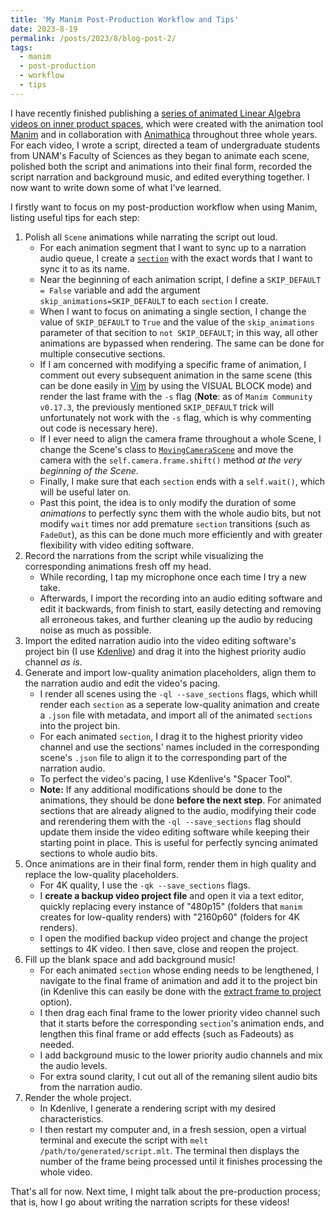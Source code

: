```yaml
---
title: 'My Manim Post-Production Workflow and Tips'
date: 2023-8-19
permalink: /posts/2023/8/blog-post-2/
tags:
  - manim
  - post-production
  - workflow
  - tips
---
```


I have recently finished publishing a [series of animated Linear Algebra videos on inner product spaces](https://www.youtube.com/playlist?list=PL91agCMqt_mdAgHZkxyn-tscoNpu7ZHvl), which were created with the animation tool [Manim](https://www.manim.community) and in collaboration with [Animathica](https://www.youtube.com/@animathica) throughout three whole years. For each video, I wrote a script, directed a team of undergraduate students from UNAM's Faculty of Sciences as they began to animate each scene, polished both the script and animations into their final form, recorded the script narration and background music, and edited everything together. I now want to write down some of what I've learned.

I firstly want to focus on my post-production workflow when using Manim, listing useful tips for each step:

1. Polish all `Scene` animations while narrating the script out loud.
    * For each animation segment that I want to sync up to a narration audio queue, I create a [`section`](https://docs.manim.community/en/stable/tutorials/output_and_config.html#sections) with the exact words that I want to sync it to as its name.
    * Near the beginning of each animation script, I define a `SKIP_DEFAULT = False` variable and add the argument `skip_animations=SKIP_DEFAULT` to each `section` I create.
    * When I want to focus on animating a single section, I change the value of `SKIP_DEFAULT` to `True` and the value of the `skip_animations` parameter of that secition to `not SKIP_DEFAULT`; in this way, all other animations are bypassed when rendering. The same can be done for multiple consecutive sections.
    * If I am concerned with modifying a specific frame of animation, I comment out every subsequent animation in the same scene (this can be done easily in [Vim](https://www.vim.org) by using the VISUAL BLOCK mode) and render the last frame with the `-s` flag (**Note**: as of `Manim Community v0.17.3`, the previously mentioned `SKIP_DEFAULT` trick will unfortunately not work with the `-s` flag, which is why commenting out code is necessary here).
    * If I ever need to align the camera frame throughout a whole Scene, I change the Scene's class to [`MovingCameraScene`](https://docs.manim.community/en/stable/reference/manim.scene.moving_camera_scene.MovingCameraScene.html) and move the camera with the `self.camera.frame.shift()` method _at the very beginning of the Scene_.
    * Finally, I make sure that each `section` ends with a `self.wait()`, which will be useful later on.
    * Past this point, the idea is to only modify the duration of some _animations_ to perfectly sync them with the whole audio bits, but not modify `wait` times nor add premature `section` transitions (such as `FadeOut`), as this can be done much more efficiently and with greater flexibility with video editing software.
1. Record the narrations from the script while visualizing the corresponding animations fresh off my head.
    * While recording, I tap my microphone once each time I try a new take.
    * Afterwards, I import the recording into an audio editing software and edit it backwards, from finish to start, easily detecting and removing all erroneous takes, and further cleaning up the audio by reducing noise as much as possible.
1. Import the edited narration audio into the video editing software's project bin (I use [Kdenlive](https://kdenlive.org)) and drag it into the highest priority audio channel _as is_.
1. Generate and import low-quality animation placeholders, align them to the narration audio and edit the video's pacing.
    * I render all scenes using the `-ql --save_sections` flags, which whill render each `section` as a seperate low-quality animation and create a `.json` file with metadata, and import all of the animated `sections` into the project bin.
    * For each animated `section`, I drag it to the highest priority video channel and use the sections' names included in the corresponding scene's `.json` file to align it to the corresponding part of the narration audio.
    * To perfect the video's pacing, I use Kdenlive's "Spacer Tool".
    * **Note:** If any additional modifications should be done to the animations, they should be done **before the next step**. For animated sections that are already aligned to the audio, modifying their code and rerendering them with the `-ql --save_sections` flag should update them inside the video editing software while keeping their starting point in place. This is useful for perfectly syncing animated sections to whole audio bits.
1. Once animations are in their final form, render them in high quality and replace the low-quality placeholders.
    * For 4K quality, I use the `-qk --save_sections` flags.
    * I **create a backup video project file** and open it via a text editor, quickly replacing every instance of "480p15" (folders that `manim` creates for low-quality renders) with "2160p60" (folders for 4K renders).
    * I open the modified backup video project and change the project settings to 4K video. I then save, close and reopen the project.
1. Fill up the blank space and add background music!
    * For each animated `section` whose ending needs to be lengthened, I navigate to the final frame of animation and add it to the project bin (in Kdenlive this can easily be done with the [extract frame to project](https://kdenlive.org/en/project/extract-frame-to-project) option).
    * I then drag each final frame to the lower priority video channel such that it starts before the corresponding `section`'s animation ends, and lengthen this final frame or add effects (such as Fadeouts) as needed.
    * I add background music to the lower priority audio channels and mix the audio levels.
    * For extra sound clarity, I cut out all of the remaning silent audio bits from the narration audio.
1. Render the whole project.
    * In Kdenlive, I generate a rendering script with my desired characteristics.
    * I then restart my computer and, in a fresh session, open a virtual terminal and execute the script with `melt /path/to/generated/script.mlt`. The terminal then displays the number of the frame being processed until it finishes processing the whole video.

That's all for now. Next time, I might talk about the pre-production process; that is, how I go about writing the narration scripts for these videos!
